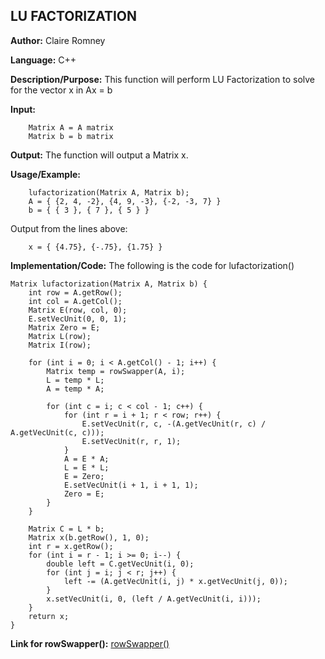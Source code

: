 ## LU FACTORIZATION

**Author:** Claire Romney

**Language:** C++

**Description/Purpose:** This function will perform LU Factorization to solve for the vector x in Ax = b

**Input:** 
        
        Matrix A = A matrix
        Matrix b = b matrix

**Output:** The function will output a Matrix x.

**Usage/Example:**

        lufactorization(Matrix A, Matrix b);
        A = { {2, 4, -2}, {4, 9, -3}, {-2, -3, 7} }
        b = { { 3 }, { 7 }, { 5 } }
 
Output from the lines above:

        x = { {4.75}, {-.75}, {1.75} }
  
**Implementation/Code:** The following is the code for lufactorization()

	Matrix lufactorization(Matrix A, Matrix b) {
		int row = A.getRow();
		int col = A.getCol();
		Matrix E(row, col, 0);
		E.setVecUnit(0, 0, 1);
		Matrix Zero = E;
		Matrix L(row);
		Matrix I(row);

		for (int i = 0; i < A.getCol() - 1; i++) {
			Matrix temp = rowSwapper(A, i);
			L = temp * L;
			A = temp * A;

			for (int c = i; c < col - 1; c++) {
				for (int r = i + 1; r < row; r++) {
					E.setVecUnit(r, c, -(A.getVecUnit(r, c) / A.getVecUnit(c, c)));
					E.setVecUnit(r, r, 1);
				}
				A = E * A;
				L = E * L;
				E = Zero;
				E.setVecUnit(i + 1, i + 1, 1);
				Zero = E;
			}
		}

		Matrix C = L * b;
		Matrix x(b.getRow(), 1, 0);
		int r = x.getRow();
		for (int i = r - 1; i >= 0; i--) {
			double left = C.getVecUnit(i, 0);
			for (int j = i; j < r; j++) {
				left -= (A.getVecUnit(i, j) * x.getVecUnit(j, 0));
			}
			x.setVecUnit(i, 0, (left / A.getVecUnit(i, i)));
		}
		return x;
	}

**Link for rowSwapper():**
	[rowSwapper()](rowSwapper.md)
